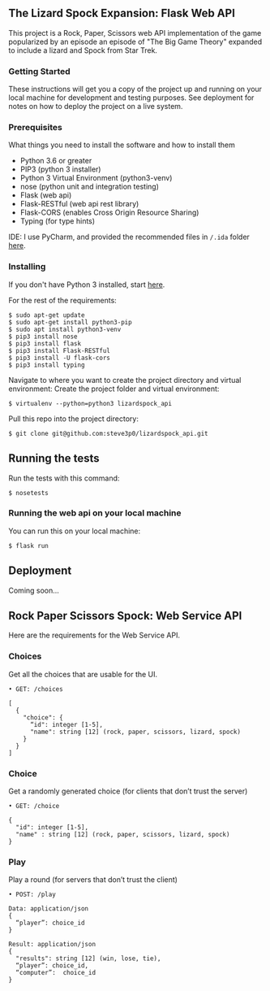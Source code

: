 ## The Lizard Spock Expansion: Flask Web API

This project is a Rock, Paper, Scissors web API implementation of the game popularized by an 
episode an episode of "The Big Game Theory" expanded to include a lizard and Spock from Star Trek.

### Getting Started

These instructions will get you a copy of the project up and running on your local machine for development and testing purposes. See deployment for notes on how to deploy the project on a live system.

### Prerequisites

What things you need to install the software and how to install them
* Python 3.6 or greater
* PIP3 (python 3 installer)
* Python 3 Virtual Environment (python3-venv)
* nose (python unit and integration testing)
* Flask (web api)
* Flask-RESTful (web api rest library)
* Flask-CORS (enables Cross Origin Resource Sharing)
* Typing (for type hints)

IDE:
I use PyCharm, and provided the recommended files in ```/.ida``` folder [here](https://github.com/steve3p0/lizardspock/tree/master/lizardspock_api/.idea).

### Installing

If you don't have Python 3 installed, start [here](https://wiki.python.org/moin/BeginnersGuide/Download).

For the rest of the requirements:
```
$ sudo apt-get update
$ sudo apt-get install python3-pip
$ sudo apt install python3-venv
$ pip3 install nose
$ pip3 install flask
$ pip3 install Flask-RESTful
$ pip3 install -U flask-cors
$ pip3 install typing
```

Navigate to where you want to create the project directory and virtual environment:
Create the project folder and virtual environment:
```
$ virtualenv --python=python3 lizardspock_api
```

Pull this repo into the project directory:
```
$ git clone git@github.com:steve3p0/lizardspock_api.git
```

## Running the tests

Run the tests with this command:

```
$ nosetests
```
### Running the web api on your local machine
You can run this on your local machine:
```
$ flask run
```

## Deployment
Coming soon... 

## Rock Paper Scissors Spock: Web Service API
Here are the requirements for the Web Service API.

### Choices
Get all the choices that are usable for the UI.

	• GET: /choices

```Result: application/json
[
  {
    "choice": {
      “id": integer [1-5],
      "name": string [12] (rock, paper, scissors, lizard, spock)
    }
  }
]
```

### Choice

Get a randomly generated choice (for clients that don’t trust the server)

	• GET: /choice

```Result: application/json
{
  "id": integer [1-5],
  "name" : string [12] (rock, paper, scissors, lizard, spock)
}
```

### Play

Play a round (for servers that don’t trust the client)

	• POST: /play

```
Data: application/json
{
  “player”: choice_id 
}

Result: application/json
{
  "results": string [12] (win, lose, tie),
  “player”: choice_id,
  “computer”:  choice_id
}
```